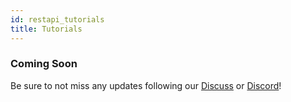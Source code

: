 ```yaml
---
id: restapi_tutorials
title: Tutorials
---
```


### Coming Soon
Be sure to not miss any updates following our [Discuss](https://discuss.animeshon.com) or [Discord](https://discord.com/invite/WvNsjtR)!